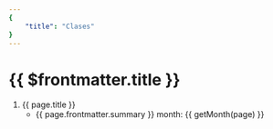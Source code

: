 ```yaml
---
{
    "title": "Clases"
}
---
```


# {{ $frontmatter.title }}

<script>
    export default { 
        data() {
            return {
                currentMonth: 0
            }
        },
        methods: {
            getMonth(page) {
                let m = /\d+\b.\b(\d+)/.exec(page.relativePath);
                return m? Number(m[1]) : null
            }
        },
        computed: {
            classFiles() {                
                return this.$site.pages.filter(page => /clases.\d+/.test(page.relativePath));
            }, 
        }
    }
</script>

<ol>        
    <li v-for="page in classFiles"> <a :href="page.path">{{ page.title }}</a> 
    <ul><li>{{ page.frontmatter.summary }} month: {{ getMonth(page) }}</li></ul>
    </li>
</ol>

